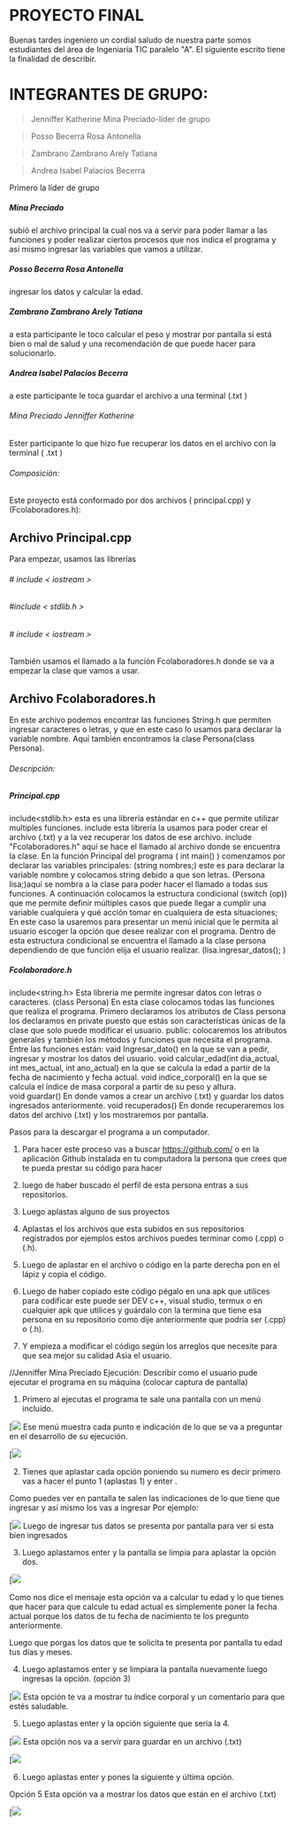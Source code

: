 
# PROYECTO FINAL 

Buenas tardes ingeniero un cordial saludo de nuestra parte somos estudiantes del área de Ingeniaría TIC paralelo "A". El siguiente escrito tiene la finalidad de describir.
# INTEGRANTES DE GRUPO:
> Jenniffer Katherine Mina Preciado-líder de grupo 

> Posso Becerra Rosa Antonella

> Zambrano Zambrano Arely Tatiana

> Andrea Isabel Palacios Becerra

Primero la líder de grupo 
##### Mina Preciado
subió el archivo principal la cual nos va a servir para poder llamar a las funciones y poder realizar ciertos procesos que nos indica el programa y así mismo ingresar las variables que vamos a utilizar.

##### Posso Becerra  Rosa Antonella
ingresar los datos y calcular la edad.

##### Zambrano Zambrano Arely Tatiana
a esta participante le toco calcular el peso y mostrar por pantalla si está bien o mal de salud y una recomendación de que puede hacer para solucionarlo.

##### Andrea Isabel Palacios Becerra
a este participante le toca guardar el archivo a una terminal (.txt )

###### Mina Preciado Jenniffer Katherine 
Ester participante lo que hizo fue recuperar los datos en el archivo con la terminal ( .txt ) 

###### Composición:
Este proyecto está conformado por dos archivos ( principal.cpp) y (Fcolaboradores.h):
## Archivo Principal.cpp
Para empezar, usamos las librerías
###### # include < iostream >
######  #include < stdlib.h >
###### # include < iostream >
También usamos el llamado a la función Fcolaboradores.h donde se va a empezar la clase que vamos a usar.
 
## Archivo Fcolaboradores.h
En este archivo podemos encontrar las funciones String.h que permiten ingresar caracteres o letras, y que en este caso lo usamos para declarar la variable nombre.
Aquí también encontramos la clase Persona(class Persona).


###### Descripción:
##### Principal.cpp
include<stdlib.h> esta es una librería estándar en c++ que permite utilizar multiples funciones.
include <fstream> esta librería la usamos para poder crear el archivo (.txt) y a la vez recuperar los datos de ese archivo.
include "Fcolaboradores.h” aquí se hace el llamado al archivo donde se encuentra la clase.
En la función Principal del programa ( int main() ) comenzamos por declarar las variables principales:
(string nombres;) este es para declarar la variable nombre y colocamos string debido a que son letras.
(Persona lisa;)aquí se nombra a la clase para poder hacer el llamado a todas sus funciones.
A continuación colocamos la estructura condicional (switch (op)) que me permite definir múltiples casos que puede llegar a cumplir una variable cualquiera y qué acción tomar en cualquiera de esta situaciones; En este caso la usaremos para presentar un menú inicial que le permita al usuario escoger la opción que desee realizar con el programa. Dentro de esta estructura condicional se encuentra el llamado a la clase persona dependiendo de que función elija el usuario realizar.
(lisa.ingresar_datos(); )   


##### Fcolaboradore.h 
 include<string.h>   Esta librería me permite ingresar datos con letras o caracteres.
(class Persona) En esta clase colocamos todas las funciones que realiza el programa. 
Primero declaramos los atributos de Class persona los declaramos en private puesto que estás son características únicas de la clase que solo puede modificar el usuario. 
public: colocaremos los atributos generales y también los métodos y funciones que necesita el programa. 
Entre las funciones están:
vaid  Ingresar_dato() en la que se van a pedir, ingresar y mostrar los datos del usuario.
void calcular_edad(int dia_actual, int mes_actual, int ano_actual) en la que se calcula la edad a partir de la fecha de nacimiento y  fecha actual.
void indice_corporal() en la que se calcula el índice de masa corporal a partir de su peso y altura.  
void guardar() En donde vamos a crear un archivo (.txt) y guardar los datos ingresados anteriormente.
void recuperados() En donde recuperaremos los datos del archivo (.txt) y los mostraremos por pantalla.


Pasos para la descargar el programa a un computador.
1.	Para hacer este proceso vas a buscar https://github.com/  o en la aplicación Github instalada en tu computadora la persona que crees que te pueda prestar su código para hacer 

2.	luego de haber buscado el perfil de esta persona entras a sus repositorios.

3.	Luego aplastas alguno de sus proyectos 

4.	Aplastas el los archivos que esta subidos en sus repositorios registrados por ejemplos estos archivos puedes terminar como (.cpp) o (.h).

5.	Luego de aplastar en el archivo o código en la parte derecha pon en el lápiz y copia el código.

6.	Luego de haber copiado este código pégalo en una apk que utilices para codificar este puede ser DEV c++, visual studio, termux o en cualquier apk que utilices y guárdalo con la termina que tiene esa persona en su repositorio como dije anteriormente que podría ser (.cpp) o (.h).

7.	Y empieza a modificar el código según los arreglos que necesite para que sea mejor su calidad Asia el usuario.


//Jenniffer Mina Preciado 
Ejecución: Describir como el usuario pude ejecutar el programa en su máquina (colocar captura de pantalla)

1.	 Primero al ejecutas el programa te sale una pantalla con un menú incluido. 

[![](https://1.bp.blogspot.com/--S820Y-9-kc/YPyJ4Js0L2I/AAAAAAAAAB4/t0ki_BZmVK4mPwTMgNL1ZC8NlRXebaUDACLcBGAsYHQ/s472/1.jpeg)
Ese menú muestra cada punto e indicación de lo que se va a preguntar en el desarrollo de su ejecución.

[![](https://1.bp.blogspot.com/-Pe11Eu1adjA/YPyGihAUjjI/AAAAAAAAABA/XbDrxIbY_VEP4ksNbQieCirXLV7miI0GgCLcBGAsYHQ/w428-h297/2.jpeg)

2.	Tienes que aplastar cada opción poniendo su numero es decir primero vas a hacer el punto 1 (aplastas 1) y enter .

Como puedes ver en pantalla te salen las indicaciones de lo que tiene que ingresar y así mismo los vas a ingresar 
Por ejemplo:

[![](https://1.bp.blogspot.com/-eU9UO-IzyiY/YPyGknoaLDI/AAAAAAAAABE/PaBRRC56Tt0mv-E0Jx25HE8Gk35ihmSHACLcBGAsYHQ/w432-h231/3.jpeg)
Luego de ingresar tus datos se presenta por pantalla para ver si esta bien ingresados 

3.	Luego aplastamos enter y la pantalla se limpia para aplastar la opción dos.

[![](https://1.bp.blogspot.com/-uWn8rjsNQ6w/YPyGl6o-djI/AAAAAAAAABI/eYVaXKn4sXoQgcb0NjLb4TIne-L1oCYEACLcBGAsYHQ/w566-h392/4.jpeg)

Como nos dice el mensaje esta opción va a calcular tu edad y lo que tienes que hacer para que calcule tu edad actual es simplemente poner la fecha actual porque los datos de tu fecha de nacimiento te los pregunto anteriormente.

Luego que porgas los datos que te solicita te presenta por pantalla tu edad tus días y meses.

4.	Luego aplastamos enter y se limpiara la pantalla nuevamente luego ingresas la opción.
(opción 3) 

[![](https://1.bp.blogspot.com/-IP72NbuG6LU/YPyGnNwKH-I/AAAAAAAAABM/xkE5JCO_rdgAvZ4Ib3R_oFdaboIBToTgACLcBGAsYHQ/w471-h174/5.jpeg)
Esta opción te va a mostrar tu índice corporal y un comentario para que estés saludable.

5.	Luego aplastas enter y la opción siguiente que seria la 4.

[![](https://1.bp.blogspot.com/-4wy4ipI16pI/YPyGoqAAFYI/AAAAAAAAABQ/vjv8wBUMESMgWM3KNIx5U8GWhN1zYWaggCLcBGAsYHQ/s604/6.jpeg)
Esta opción nos va a servir para guardar en un archivo (.txt) 

[![](https://1.bp.blogspot.com/-od6V7xeISUM/YPyHJaxzGjI/AAAAAAAAABw/KU-JXCVYuN0-vYdLtn440xBQYn7zoN9YQCLcBGAsYHQ/s606/7.jpeg)

6.	Luego aplastas enter y pones la siguiente y última opción. 

Opción 5 
Esta opción va a mostrar los datos que están en el archivo (.txt)

[![](https://1.bp.blogspot.com/-moSDGjo2p0I/YPyGsOsgS0I/AAAAAAAAABY/5rPUYAct1lks3r2GImZPhBbEo5wShEelgCLcBGAsYHQ/w473-h348/8.jpeg)




